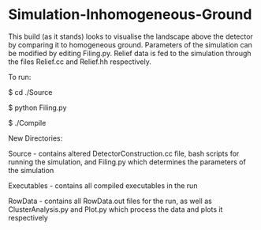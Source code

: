 # Simulation-Inhomogeneous-Ground

This build (as it stands) looks to visualise the landscape above the detector by comparing it to homogeneous ground. Parameters of the simulation can be modified by editing Filing.py. Relief data is fed to the simulation through the files Relief.cc and Relief.hh respectively. 

To run:

$ cd ./Source

$ python Filing.py

$ ./Compile


New Directories:

Source - contains altered DetectorConstruction.cc file, bash scripts for running the simulation, and Filing.py which determines the parameters of the simulation

Executables - contains all compiled executables in the run

RowData - contains all RowData.out files for the run, as well as ClusterAnalysis.py and Plot.py which process the data and plots it respectively



